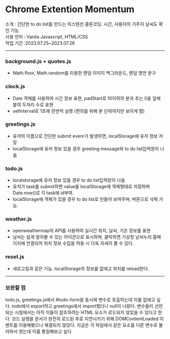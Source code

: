 # Chrome Extention Momentum

소개 : 간단한 to do list를 만드는 익스텐션 클론코딩. 시간, 사용자의 거주지 날씨도 확인 기능<br>
사용 언어 : Vanila Javascript, HTML/CSS<br>
작업 기간 :2023.07.25~2023.07.26<br>

---

### background.js + quotes.js
- Math.floor, Math.random를 이용한 랜덤 이미지 백그라운드, 랜덤 명언 문구
### clock.js
- Date 객체를 사용하여 시간 정보 표현, padStart로 10이하의 분과 초는 0을 앞에 붙여 두자리 수로 표현
- setInterval로 1초에 한번씩 실행 (편의를 위해 분 단위까지만 보이게 함)
### greetings.js
- 유저의 이름으로 간단한 submit evenr가 발생하면, localStorage에 유저 정보 저장
- localStorage에 유저 정보 있을 경우 greeting message와 to do list입력창이 나옴
### todo.js
- localstorage에 유저 정보 있을 경우 to do list입력창이 나옴
- 유저가 task를 submit하면 value를 localStorage에 객체형태로 저장하며 Date.now()로 각 task에 id부여.
- localStorage에 객체가 있을 경우 to do list로 만들어 보여주며, 버튼으로 삭제 가능.
### weather.js
- openweathermap의 API를 사용하여 실시간 위치, 날씨, 기온 정보를 표현
- 날씨는 쉽게 알아볼 수 있는 아이콘으로 표시하며, 클릭하면 기상청 날씨누리 홈페이지에 연결되어 위치 정보 수집을 허용 시 더욱 자세히 볼 수 있다.
### reset.js
- 새로고침과 같은 기능. localStorage의 정보를 없애고 위치를 reload한다.

---
### 보완할 점
todo.js, greetings.js에서 #todo-form을 동시에 변수로 호출하는데 이를 없애고 싶다.
todo에서 export하고 greetings에서 import했더니 null이 나왔다.
변수들이 선언되는 시점에서는 아직 이들이 참조하려는 HTML 요소가 로드되지 않았을 수 있다고 한다.
코드 실행을 문서가 완전히 로드된 후로 지연시키기 위해  DOMContentLoaded 이벤트를 이용해봤으나 해결되지 않았다. 
지금은 각 파일에서 같은 요소를 다른 변수로 불러와서 썼는데 이를 통일해보고 싶다
